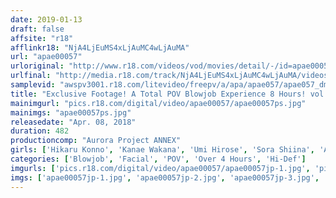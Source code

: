 ```yaml
---
date: 2019-01-13
draft: false
affsite: "r18"
afflinkr18: "NjA4LjEuMS4xLjAuMC4wLjAuMA"
url: "apae00057"
urloriginal: "http://www.r18.com/videos/vod/movies/detail/-/id=apae00057"
urlfinal: "http://media.r18.com/track/NjA4LjEuMS4xLjAuMC4wLjAuMA/videos/vod/movies/detail/-/id=apae00057"
samplevid: "awspv3001.r18.com/litevideo/freepv/a/apa/apae057/apae057_dmb_w.mp4"
title: "Exclusive Footage! A Total POV Blowjob Experience 8 Hours! vol. 4"
mainimgurl: "pics.r18.com/digital/video/apae00057/apae00057ps.jpg"
mainimgs: "apae00057ps.jpg"
releasedate: "Apr. 08, 2018"
duration: 482
productioncomp: "Aurora Project ANNEX"
girls: ['Hikaru Konno', 'Kanae Wakana', 'Umi Hirose', 'Sora Shiina', 'Ai Mukai', 'Yuri Asada', 'Yuzu Kitagawa', 'Izumi Imamiya', 'Ai Tsukimoto', 'Leroy Clara']
categories: ['Blowjob', 'Facial', 'POV', 'Over 4 Hours', 'Hi-Def']
imgurls: ['pics.r18.com/digital/video/apae00057/apae00057jp-1.jpg', 'pics.r18.com/digital/video/apae00057/apae00057jp-2.jpg', 'pics.r18.com/digital/video/apae00057/apae00057jp-3.jpg', 'pics.r18.com/digital/video/apae00057/apae00057jp-4.jpg', 'pics.r18.com/digital/video/apae00057/apae00057jp-5.jpg', 'pics.r18.com/digital/video/apae00057/apae00057jp-6.jpg', 'pics.r18.com/digital/video/apae00057/apae00057jp-7.jpg', 'pics.r18.com/digital/video/apae00057/apae00057jp-8.jpg', 'pics.r18.com/digital/video/apae00057/apae00057jp-9.jpg', 'pics.r18.com/digital/video/apae00057/apae00057jp-10.jpg', 'pics.r18.com/digital/video/apae00057/apae00057jp-11.jpg', 'pics.r18.com/digital/video/apae00057/apae00057jp-12.jpg', 'pics.r18.com/digital/video/apae00057/apae00057jp-13.jpg', 'pics.r18.com/digital/video/apae00057/apae00057jp-14.jpg', 'pics.r18.com/digital/video/apae00057/apae00057jp-15.jpg', 'pics.r18.com/digital/video/apae00057/apae00057jp-16.jpg', 'pics.r18.com/digital/video/apae00057/apae00057jp-17.jpg', 'pics.r18.com/digital/video/apae00057/apae00057jp-18.jpg', 'pics.r18.com/digital/video/apae00057/apae00057jp-19.jpg', 'pics.r18.com/digital/video/apae00057/apae00057jp-20.jpg']
imgs: ['apae00057jp-1.jpg', 'apae00057jp-2.jpg', 'apae00057jp-3.jpg', 'apae00057jp-4.jpg', 'apae00057jp-5.jpg', 'apae00057jp-6.jpg', 'apae00057jp-7.jpg', 'apae00057jp-8.jpg', 'apae00057jp-9.jpg', 'apae00057jp-10.jpg', 'apae00057jp-11.jpg', 'apae00057jp-12.jpg', 'apae00057jp-13.jpg', 'apae00057jp-14.jpg', 'apae00057jp-15.jpg', 'apae00057jp-16.jpg', 'apae00057jp-17.jpg', 'apae00057jp-18.jpg', 'apae00057jp-19.jpg', 'apae00057jp-20.jpg']
---
```


